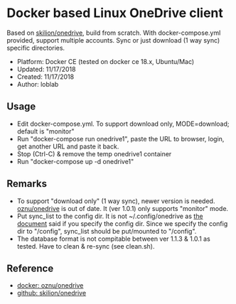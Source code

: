 # Docker based Linux OneDrive client

Based on [skilion/onedrive](https://github.com/skilion/onedrive), build from scratch.
With docker-compose.yml provided, support multiple accounts.
Sync or just download (1 way sync) specific directories.

- Platform: Docker CE (tested on docker ce 18.x, Ubuntu/Mac)
- Updated: 11/17/2018
- Created: 11/17/2018
- Author: loblab

## Usage

- Edit docker-compose.yml. To support download only, MODE=download; default is "monitor"
- Run "docker-compose run onedrive1", paste the URL to browser, login, get another URL and paste it back.
- Stop (Ctrl-C) & remove the temp onedrive1 container
- Run "docker-compose up -d onedrive1"

## Remarks

- To support "download only" (1 way sync), newer version is needed. [oznu/onedrive](https://hub.docker.com/r/oznu/onedrive/) is out of date. It (ver 1.0.1) only supports "monitor" mode.
- Put sync_list to the config dir. It is not ~/.config/onedrive as [the
  document](https://github.com/skilion/onedrive#selective-sync) said if you specify the config dir.
Since we specify the config dir to "/config", sync_list should be put/mounted to "/config".
- The database format is not compitable between ver 1.1.3 & 1.0.1 as tested. Have to clean &
  re-sync (see clean.sh).

## Reference

- [docker: oznu/onedrive](https://hub.docker.com/r/oznu/onedrive/)
- [github: skilion/onedrive](https://github.com/skilion/onedrive)

